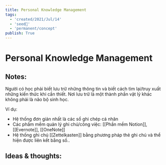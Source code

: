 ```yaml
---
title: Personal Knowledge Management
tags:
  - 'created/2021/Jul/14'
  - 'seed🥜'
  - 'permanent/concept'
publish: True
---
```

# Personal Knowledge Management

## Notes:
Người có học phải biết lưu trữ những thông tin và biết cách tìm lại/truy xuất những kiến thức khi cần thiết. Nơi lưu trữ là một thành phần vật lý khác không phải là não bộ sinh học.

Ví dụ:
- Hệ thống đơn giản nhất là các sổ ghi chép cá nhân
- Các phầm mềm quản lý ghi chú/công việc: [[Phần mềm Notion]], [[Evernote]], [[OneNote]]
- Hệ thống ghi chú [[Zettelkasten]] bằng phương pháp thẻ ghi chú và thể hiện được liên kết bằng số..

## Ideas & thoughts:
